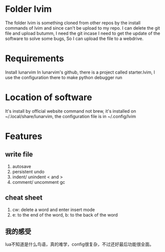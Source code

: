 # Folder lvim
The folder lvim is something cloned from other repos by the install commands of lvim and since can't be upload to my repo. I can delete the git file and upload butumm, I need the git incase I need to get the update of the software to solve some bugs, So I can upload the file to a webdrive. 
# Requirements
Install lunarvim
In lunarvim's github, there is a project called starter.lvim, I use the configuration there to make python debugger run
# Location of software
It's install by official website command not brew, it's installed on ~/.local/share/lunarvim, the configuration file is in ~/.config/lvim
# Features
## write file
1. autosave
2. persistent undo
3. indent/ unindent < and >
4. comment/ uncomment gc
## cheat sheet
1. cw: delete a word and enter insert mode
2. e: to the end of the word, b: to the back of the word 
## 我的感受
lua不知道是什么鸟语，真的难学，config很复杂，不过还好最后功能很全面。
